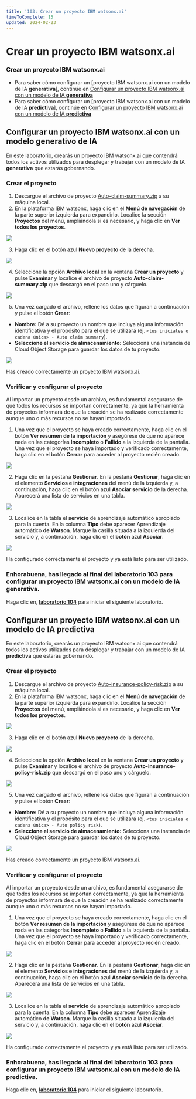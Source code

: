 ```yaml
---
title: '103: Crear un proyecto IBM watsonx.ai'
timeToComplete: 15
updated: 2024-02-23
---
```


# Crear un proyecto IBM watsonx.ai

### Crear un proyecto IBM watsonx.ai

- Para saber cómo configurar un [proyecto IBM watsonx.ai con un modelo de IA **generativa**], continúe en [Configurar un proyecto IBM watsonx.ai con un modelo de IA **generativa**](#configurar-un-proyecto-ibm-watsonxai-con-un-modelo-generativo-de-ia)
- Para saber cómo configurar un [proyecto IBM watsonx.ai con un modelo de IA **predictiva**], continúe en [Configurar un proyecto IBM watsonx.ai con un modelo de IA **predictiva**](#configurar-un-proyecto-ibm-watsonxai-con-un-modelo-de-ia-predictiva)

## Configurar un proyecto IBM watsonx.ai con un modelo **generativo** de IA

En este laboratorio, crearás un proyecto IBM watsonx.ai que contendrá todos los activos utilizados para desplegar y trabajar con un modelo de IA **generativa** que estarás gobernando.

### Crear el proyecto

1.  Descargue el archivo de proyecto [Auto-claim-summary.zip](https://raw.githubusercontent.com/ibm-build-lab/VAD-VAR-Workshop/main/content/Watsonx/WatsonxGov/files/Auto-claim-summary.zip) a su máquina local.
2.  En la plataforma IBM watsonx, haga clic en el **Menú de navegación** de la parte superior izquierda para expandirlo. Localice la sección **Proyectos** del menú, ampliándola si es necesario, y haga clic en **Ver todos los proyectos**.

![](./images/103/navigation-menu-projects.png)

3.  Haga clic en el botón azul **Nuevo proyecto** de la derecha.

![](./images/103/new-project.png)

4.  Seleccione la opción **Archivo local** en la ventana **Crear un proyecto** y pulse **Examinar** y localice el archivo de proyecto **Auto-claim-summary.zip** que descargó en el paso uno y cárguelo.

![](./images/103/create-project.png)

5.  Una vez cargado el archivo, rellene los datos que figuran a continuación y pulse el botón **Crear**:

*   **Nombre:** Dé a su proyecto un nombre que incluya alguna información identificativa y el propósito para el que se utilizará (ej. `<tus iniciales o cadena única> - Auto claim summary`).
*   **Seleccione el servicio de almacenamiento:** Selecciona una instancia de Cloud Object Storage para guardar los datos de tu proyecto.

![](./images/103/create-generative-project.png)

Has creado correctamente un proyecto IBM watsonx.ai.

### Verificar y configurar el proyecto

Al importar un proyecto desde un archivo, es fundamental asegurarse de que todos los recursos se importan correctamente, ya que la herramienta de proyectos informará de que la creación se ha realizado correctamente aunque uno o más recursos no se hayan importado.

1.  Una vez que el proyecto se haya creado correctamente, haga clic en el botón **Ver resumen de la importación** y asegúrese de que no aparece nada en las categorías **Incompleto** o **Fallido** a la izquierda de la pantalla. Una vez que el proyecto se haya importado y verificado correctamente, haga clic en el botón **Cerrar** para acceder al proyecto recién creado.

![](./images/103/generative-project-import-summary.png)

2.  Haga clic en la pestaña **Gestionar**. En la pestaña **Gestionar**, haga clic en el elemento **Servicios e integraciones** del menú de la izquierda y, a continuación, haga clic en el botón azul **Asociar servicio** de la derecha. Aparecerá una lista de servicios en una tabla.

![](./images/103/associate-service.png)

3.  Localice en la tabla el **servicio** de aprendizaje automático apropiado para la cuenta. En la columna **Tipo** debe aparecer Aprendizaje automático **de Watson**. Marque la casilla situada a la izquierda del servicio y, a continuación, haga clic en el **botón** azul **Asociar**.

![](./images/103/associate-ml-service.png)

Ha configurado correctamente el proyecto y ya está listo para ser utilizado.

### Enhorabuena, has llegado al final del laboratorio 103 para configurar un proyecto IBM watsonx.ai con un modelo de IA **generativa**.

Haga clic en, **[laboratorio 104](/watsonx/watsonxgov/104)** para iniciar el siguiente laboratorio.

## Configurar un proyecto IBM watsonx.ai con un modelo de IA **predictiva**

En este laboratorio, crearás un proyecto IBM watsonx.ai que contendrá todos los activos utilizados para desplegar y trabajar con un modelo de IA **predictiva** que estarás gobernando.

### Crear el proyecto

1.  Descargue el archivo de proyecto [Auto-insurance-policy-risk.zip](https://raw.githubusercontent.com/ibm-build-lab/VAD-VAR-Workshop/main/content/Watsonx/WatsonxGov/files/Auto-insurance-policy-risk.zip) a su máquina local.
2.  En la plataforma IBM watsonx, haga clic en el **Menú de navegación** de la parte superior izquierda para expandirlo. Localice la sección **Proyectos** del menú, ampliándola si es necesario, y haga clic en **Ver todos los proyectos**.

![](./images/103/navigation-menu-projects.png)

3.  Haga clic en el botón azul **Nuevo proyecto** de la derecha.

![](./images/103/new-project.png)

4.  Seleccione la opción **Archivo local** en la ventana **Crear un proyecto** y pulse **Examinar** y localice el archivo de proyecto **Auto-insurance-policy-risk.zip** que descargó en el paso uno y cárguelo.

![](./images/103/create-project.png)

5.  Una vez cargado el archivo, rellene los datos que figuran a continuación y pulse el botón **Crear**:

*   **Nombre:** Dé a su proyecto un nombre que incluya alguna información identificativa y el propósito para el que se utilizará (ej. `<tus iniciales o cadena única> - Auto policy risk`).
*   **Seleccione el servicio de almacenamiento:** Selecciona una instancia de Cloud Object Storage para guardar los datos de tu proyecto.

![](./images/103/create-predictive-project.png)

Has creado correctamente un proyecto IBM watsonx.ai.

### Verificar y configurar el proyecto

Al importar un proyecto desde un archivo, es fundamental asegurarse de que todos los recursos se importan correctamente, ya que la herramienta de proyectos informará de que la creación se ha realizado correctamente aunque uno o más recursos no se hayan importado.

1.  Una vez que el proyecto se haya creado correctamente, haga clic en el botón **Ver resumen de la importación** y asegúrese de que no aparece nada en las categorías **Incompleto** o **Fallido** a la izquierda de la pantalla. Una vez que el proyecto se haya importado y verificado correctamente, haga clic en el botón **Cerrar** para acceder al proyecto recién creado.

![](./images/103/predictive-project-import-summary.png)

2.  Haga clic en la pestaña **Gestionar**. En la pestaña **Gestionar**, haga clic en el elemento **Servicios e integraciones** del menú de la izquierda y, a continuación, haga clic en el botón azul **Asociar servicio** de la derecha. Aparecerá una lista de servicios en una tabla.

![](./images/103/associate-service.png)

3.  Localice en la tabla el **servicio** de aprendizaje automático apropiado para la cuenta. En la columna **Tipo** debe aparecer Aprendizaje automático **de Watson**. Marque la casilla situada a la izquierda del servicio y, a continuación, haga clic en el **botón** azul **Asociar**.

![](./images/103/associate-ml-service.png)

Ha configurado correctamente el proyecto y ya está listo para ser utilizado.

### Enhorabuena, has llegado al final del laboratorio 103 para configurar un proyecto IBM watsonx.ai con un modelo de IA **predictiva**.

Haga clic en, **[laboratorio 104](/watsonx/watsonxgov/104)** para iniciar el siguiente laboratorio.
